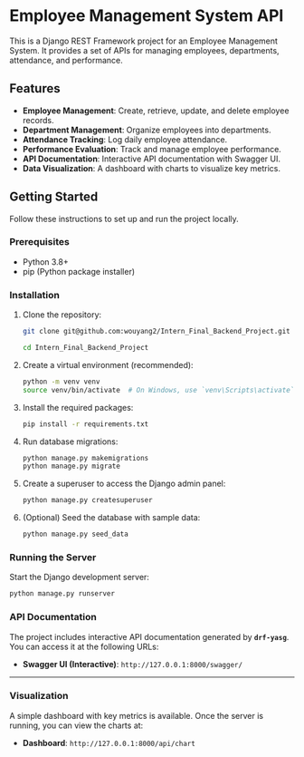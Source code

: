 # Employee Management System API

This is a Django REST Framework project for an Employee Management System. It provides a set of APIs for managing employees, departments, attendance, and performance.

## Features

- **Employee Management**: Create, retrieve, update, and delete employee records.
- **Department Management**: Organize employees into departments.
- **Attendance Tracking**: Log daily employee attendance.
- **Performance Evaluation**: Track and manage employee performance.
- **API Documentation**: Interactive API documentation with Swagger UI.
- **Data Visualization**: A dashboard with charts to visualize key metrics.

## Getting Started

Follow these instructions to set up and run the project locally.

### Prerequisites

- Python 3.8+
- pip (Python package installer)

### Installation

1.  Clone the repository:
    ```bash
    git clone git@github.com:wouyang2/Intern_Final_Backend_Project.git
    
    cd Intern_Final_Backend_Project
    ```

2.  Create a virtual environment (recommended):
    ```bash
    python -m venv venv
    source venv/bin/activate  # On Windows, use `venv\Scripts\activate`
    ```

3.  Install the required packages:
    ```bash
    pip install -r requirements.txt
    ```

4.  Run database migrations:
    ```bash
    python manage.py makemigrations
    python manage.py migrate
    ```

5.  Create a superuser to access the Django admin panel:
    ```bash
    python manage.py createsuperuser
    ```

6.  (Optional) Seed the database with sample data:
    ```bash
    python manage.py seed_data
    ```

### Running the Server

Start the Django development server:

```bash
python manage.py runserver
```


### API Documentation 

The project includes interactive API documentation generated by **`drf-yasg`**. You can access it at the following URLs:

- **Swagger UI (Interactive)**: `http://127.0.0.1:8000/swagger/`

--- 


### Visualization 

A simple dashboard with key metrics is available. Once the server is running, you can view the charts at:

- **Dashboard**: `http://127.0.0.1:8000/api/chart`